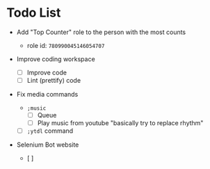# Todo List


- Add "Top Counter" role to the person with the most counts
  -  role id: `780990045146054707`

- Improve coding workspace
  - [ ] Improve code
  - [ ] Lint (prettify) code

- Fix media commands
  - `;music`
    - [ ] Queue
    - [ ] Play music from youtube "basically try to replace rhythm"
  - [ ] `;ytdl` command

- Selenium Bot website
  - [ ] 